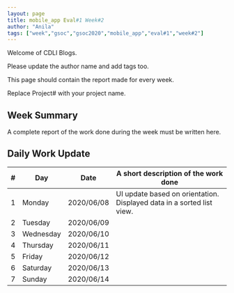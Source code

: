 ```yaml
---
layout: page
title: mobile_app Eval#1 Week#2
author: "Anila"
tags: ["week","gsoc","gsoc2020","mobile_app","eval#1","week#2"]
---
```

Welcome of CDLI Blogs.

Please update the author name and add tags too. 

This page should contain the report made for every week.

Replace Project# with your project name.

## Week Summary

A complete report of the work done during the week must be written here. 


## Daily Work Update

|\#|Day|Date|A short description of the work done|  
|---	|---	|---	|---	|  
|1   	| Monday 	|   2020/06/08	|UI update based on orientation. Displayed data in a sorted list view.   	|  
|2   	| Tuesday  	|   2020/06/09	|   	|  
|3   	| Wednesday  	|  2020/06/10 	|   	|  
|4   	| Thursday  	|   2020/06/11	|   	|  
|5   	| Friday  	|   2020/06/12	|   	|  
|6   	| Saturday  	|   2020/06/13	|   	|  
|7   	| Sunday  	|   2020/06/14	|   	|  
